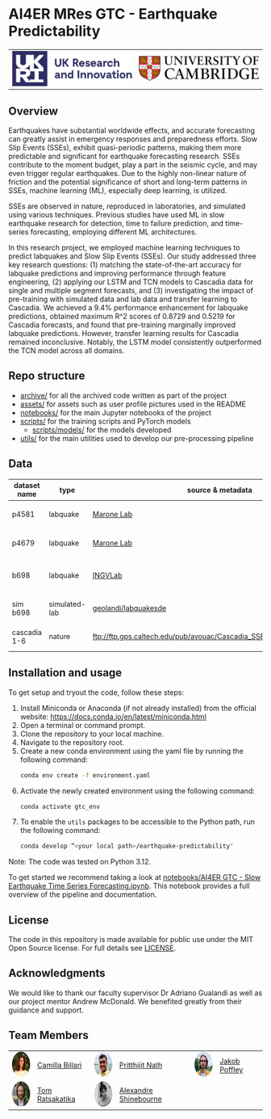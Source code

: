 # AI4ER MRes GTC - Earthquake Predictability

<table>
  <tr align="center">
    <!-- UKRI Logo -->
    <td align="center">
      <img src="assets/images/readme/logo_ukri_colour.png" alt="UKRI Logo" width="600" />
    </td>
    <!-- University of Cambridge Logo -->
    <td align="center">
      <img src="assets/images/readme/logo_cambridge_colour.jpg" alt="University of Cambridge" width="600" />
    </td>
  </tr>
</table>


## Overview

Earthquakes have substantial worldwide effects, and accurate forecasting can 
greatly assist in emergency responses and preparedness efforts. Slow Slip 
Events (SSEs), exhibit quasi-periodic patterns, making them more predictable 
and significant for earthquake forecasting research. SSEs contribute to the 
moment budget, play a part in the seismic cycle, and may even trigger regular 
earthquakes. Due to the highly non-linear nature of friction and the potential 
significance of short and long-term patterns in SSEs, machine learning (ML), 
especially deep learning, is utilized.

SSEs are observed in nature, reproduced in laboratories, and simulated using 
various techniques. Previous studies have used ML in slow earthquake research 
for detection, time to failure prediction, and time-series forecasting, 
employing different ML architectures.

In this research project, we employed machine learning techniques to predict 
labquakes and Slow Slip Events (SSEs). Our study addressed three key research 
questions: (1) matching the state-of-the-art accuracy for labquake predictions 
and improving performance through feature engineering, (2) applying our LSTM 
and TCN models to Cascadia data for single and multiple segment forecasts, and 
(3) investigating the impact of pre-training with simulated data and lab data 
and transfer learning to Cascadia. We achieved a 9.4% performance enhancement 
for labquake predictions, obtained maximum R^2 scores of 0.8729 and 0.5219 for 
Cascadia forecasts, and found that pre-training marginally improved labquake 
predictions. However, transfer learning results for Cascadia remained 
inconclusive. Notably, the LSTM model consistently outperformed the TCN model 
across all domains.

## Repo structure

* [archive/](./archive/) for all the archived code written as part of the 
project
* [assets/](./assets/) for assets such as user profile pictures used in the README
* [notebooks/](./notebooks/) for the main Jupyter notebooks of the project
* [scripts/](./scripts/) for the training scripts and PyTorch models
  * [scripts/models/](./scripts/models/) for the models developed
* [utils/](./utils/) for the main utilities used to develop our pre-processing 
pipeline

## Data

| dataset name | type     | source & metadata | paper                 |
|--------------|----------|------------------|--------------------------|
| p4581        | labquake    | [Marone Lab](http://psudata.s3-website.us-east-2.amazonaws.com/p4581/index.html) | [Lyu et al., 2019](https://www.sciencedirect.com/science/article/pii/S0040195119301325) |
| p4679        | labquake    | [Marone Lab](http://psudata.s3-website.us-east-2.amazonaws.com/) |[Lyu et al., 2019](https://www.sciencedirect.com/science/article/pii/S0040195119301325) |
| b698         | labquake    | [INGVLab](https://osf.io/9dqh7/) |[Mele Veedu et al., 2020](https://agupubs.onlinelibrary.wiley.com/doi/10.1029/2020GL087985) |
| sim b698     | simulated-lab    | [geolandi/labquakesde](https://github.com/Geolandi/labquakesde) | [Gualandi et al., 2023](https://www.sciencedirect.com/science/article/pii/S0012821X23000080?via%3Dihub) |
| cascadia 1-6     | nature    | ftp://ftp.gps.caltech.edu/pub/avouac/Cascadia_SSE_Nature/Data_for_Nature | [Michel et al., 2019](https://www.nature.com/articles/s41586-019-1673-6) |

## Installation and usage

To get setup and tryout the code, follow these steps:

1. Install Miniconda or Anaconda (if not already installed) from the official 
website: <https://docs.conda.io/en/latest/miniconda.html>
1. Open a terminal or command prompt.
1. Clone the repository to your local machine.
1. Navigate to the repository root.
1. Create a new conda environment using the yaml file by running the following 
command:
    ```bash
    conda env create -f environment.yaml
    ```
1. Activate the newly created environment using the following command:
    ```bash
    conda activate gtc_env
    ```
1. To enable the `utils` packages to be accessible to the Python path, run the 
following command:
    ```bash
    conda develop “<your local path>/earthquake-predictability"
    ```

Note: The code was tested on Python 3.12.

To get started we recommend taking a look at 
[notebooks/AI4ER GTC - Slow Earthquake Time Series Forecasting.ipynb](./notebooks/AI4ER%20GTC%20-%20Slow%20Earthquake%20Time%20Series%20Forecasting.ipynb). 
This notebook provides a full overview of the pipeline and documentation.

## License

The code in this repository is made available for public use under the MIT Open
Source license. For full details see [LICENSE](./LICENSE).

## Acknowledgments

We would like to thank our faculty supervisor Dr Adriano Gualandi as well as our 
project mentor Andrew McDonald. We benefited greatly from their guidance and 
support.

## Team Members

<table>
  <tr>
    <td><img src="assets/images/readme/camilla_billari.jpg" alt="Camilla Billari" style="border-radius: 50%; width: 50px; height: 50px;"></td>
    <td><a href="mailto:cgb47@cam.ac.uk">Camilla Billari</a></td>
    <td><img src="assets/images/readme/pritthijit_nath.jpg" alt="Pritthijit Nath" style="border-radius: 50%; width: 50px; height: 50px;"></td>
    <td><a href="mailto:pn341@cam.ac.uk">Pritthijit Nath</a></td>
    <td><img src="assets/images/readme/jakob_poffley.jpg" alt="Jakob Poffley" style="border-radius: 50%; width: 50px; height: 50px;"></td>
    <td><a href="mailto:jp861@cam.ac.uk">Jakob Poffley</a></td>
  </tr>
  <tr>
    <td><img src="assets/images/readme/tom_ratsakatika.jpg" alt="Tom Ratsakatika" style="border-radius: 50%; width: 50px; height: 50px;"></td>
    <td><a href="mailto:trr26@cam.ac.uk">Tom Ratsakatika</a></td>
     <td><img src="assets/images/readme/alexandre_shinebourne.jpg" alt="Alexandre Shinebourne" style="border-radius: 50%; width: 50px; height: 50px;"></td>
    <td><a href="mailto:ajs361@cam.ac.uk">Alexandre Shinebourne</a></td>
  </tr>

</table>
